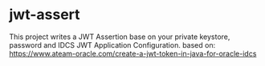 # jwt-assert

This project writes a JWT Assertion base on your private keystore, password and IDCS JWT Application Configuration.
based on: https://www.ateam-oracle.com/create-a-jwt-token-in-java-for-oracle-idcs
